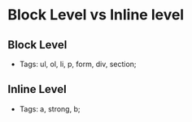 # Block Level vs Inline level

## Block Level
- Tags: ul, ol, li, p, form, div, section;

## Inline Level
- Tags: a, strong, b;